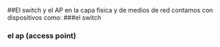##El switch y el AP
en la capa fisica y de medios de red
contamos con dispositivos como:
###el switch

### el ap (access point)
